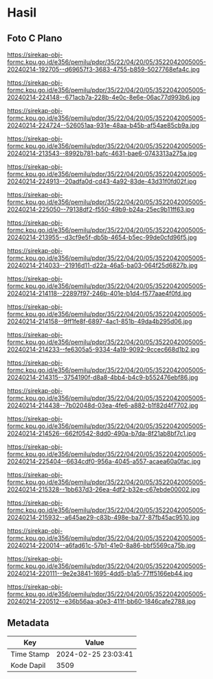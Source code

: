 # Hasil

## Foto C Plano

https://sirekap-obj-formc.kpu.go.id/e356/pemilu/pdpr/35/22/04/20/05/3522042005005-20240214-192705--d69657f3-3683-4755-b859-5027768efa4c.jpg

https://sirekap-obj-formc.kpu.go.id/e356/pemilu/pdpr/35/22/04/20/05/3522042005005-20240214-224148--671acb7a-228b-4e0c-8e6e-06ac77d993b6.jpg

https://sirekap-obj-formc.kpu.go.id/e356/pemilu/pdpr/35/22/04/20/05/3522042005005-20240214-224724--526051aa-931e-48aa-b45b-af54ae85cb9a.jpg

https://sirekap-obj-formc.kpu.go.id/e356/pemilu/pdpr/35/22/04/20/05/3522042005005-20240214-213543--8992b781-bafc-4631-bae6-0743313a275a.jpg

https://sirekap-obj-formc.kpu.go.id/e356/pemilu/pdpr/35/22/04/20/05/3522042005005-20240214-224913--20adfa0d-cd43-4a92-83de-43d31f0fd02f.jpg

https://sirekap-obj-formc.kpu.go.id/e356/pemilu/pdpr/35/22/04/20/05/3522042005005-20240214-225050--79138df2-f550-49b9-b24a-25ec9b11ff63.jpg

https://sirekap-obj-formc.kpu.go.id/e356/pemilu/pdpr/35/22/04/20/05/3522042005005-20240214-213955--d3cf9e5f-db5b-4654-b5ec-99de0cfd96f5.jpg

https://sirekap-obj-formc.kpu.go.id/e356/pemilu/pdpr/35/22/04/20/05/3522042005005-20240214-214033--21916d11-d22a-46a5-ba03-064f25d6827b.jpg

https://sirekap-obj-formc.kpu.go.id/e356/pemilu/pdpr/35/22/04/20/05/3522042005005-20240214-214118--22897f97-246b-401e-b1d4-f577aae4f0fd.jpg

https://sirekap-obj-formc.kpu.go.id/e356/pemilu/pdpr/35/22/04/20/05/3522042005005-20240214-214158--9ff1fe8f-6897-4ac1-851b-49da4b295d06.jpg

https://sirekap-obj-formc.kpu.go.id/e356/pemilu/pdpr/35/22/04/20/05/3522042005005-20240214-214233--fe6305a5-9334-4a19-9092-9ccec668d1b2.jpg

https://sirekap-obj-formc.kpu.go.id/e356/pemilu/pdpr/35/22/04/20/05/3522042005005-20240214-214315--3754190f-d8a8-4bb4-b4c9-b552476ebf86.jpg

https://sirekap-obj-formc.kpu.go.id/e356/pemilu/pdpr/35/22/04/20/05/3522042005005-20240214-214438--7b02048d-03ea-4fe6-a882-b1f82d4f7702.jpg

https://sirekap-obj-formc.kpu.go.id/e356/pemilu/pdpr/35/22/04/20/05/3522042005005-20240214-214526--662f0542-8dd0-490a-b7da-8f21ab8bf7c1.jpg

https://sirekap-obj-formc.kpu.go.id/e356/pemilu/pdpr/35/22/04/20/05/3522042005005-20240214-225404--6634cdf0-956a-4045-a557-acaea60a0fac.jpg

https://sirekap-obj-formc.kpu.go.id/e356/pemilu/pdpr/35/22/04/20/05/3522042005005-20240214-215328--1bb637d3-26ea-4df2-b32e-c67ebde00002.jpg

https://sirekap-obj-formc.kpu.go.id/e356/pemilu/pdpr/35/22/04/20/05/3522042005005-20240214-215932--a645ae29-c83b-498e-ba77-87fb45ac9510.jpg

https://sirekap-obj-formc.kpu.go.id/e356/pemilu/pdpr/35/22/04/20/05/3522042005005-20240214-220014--a6fad61c-57b1-41e0-8a86-bbf5569ca75b.jpg

https://sirekap-obj-formc.kpu.go.id/e356/pemilu/pdpr/35/22/04/20/05/3522042005005-20240214-220111--9e2e3841-1695-4dd5-b1a5-77ff5166eb44.jpg

https://sirekap-obj-formc.kpu.go.id/e356/pemilu/pdpr/35/22/04/20/05/3522042005005-20240214-220512--e36b56aa-a0e3-411f-bb60-1846cafe2788.jpg


## Metadata

| Key        | Value               |
| ---------- | ------------------- |
| Time Stamp | 2024-02-25 23:03:41 |
| Kode Dapil | 3509                |



